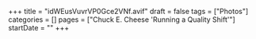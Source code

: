 +++
title = "idWEusVuvrVP0Gce2VNf.avif"
draft = false
tags = ["Photos"]
categories = []
pages = ["Chuck E. Cheese 'Running a Quality Shift'"]
startDate = ""
+++
